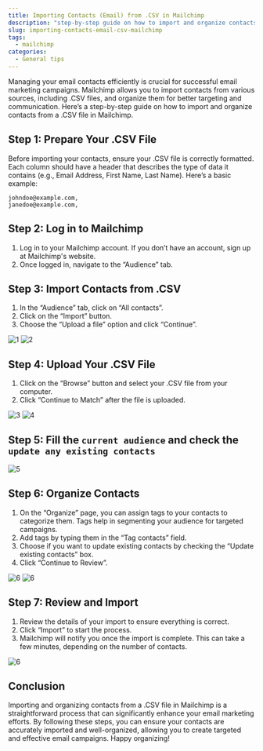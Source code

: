 ```yaml
---
title: Importing Contacts (Email) from .CSV in Mailchimp
description: "step-by-step guide on how to import and organize contacts from a .CSV file in Mailchimp. "
slug: importing-contacts-email-csv-mailchimp
tags:
  - mailchimp
categories:
  - General tips
---
```


Managing your email contacts efficiently is crucial for successful email marketing campaigns. Mailchimp allows you to import contacts from various sources, including .CSV files, and organize them for better targeting and communication. Here’s a step-by-step guide on how to import and organize contacts from a .CSV file in Mailchimp.

## Step 1: Prepare Your .CSV File

Before importing your contacts, ensure your .CSV file is correctly formatted. Each column should have a header that describes the type of data it contains (e.g., Email Address, First Name, Last Name). Here’s a basic example:

```csv
johndoe@example.com,
janedoe@example.com,
```

## Step 2: Log in to Mailchimp

1. Log in to your Mailchimp account. If you don’t have an account, sign up at Mailchimp's website.
2. Once logged in, navigate to the “Audience” tab.

## Step 3: Import Contacts from .CSV

1. In the “Audience” tab, click on “All contacts”.
2. Click on the “Import” button.
3. Choose the “Upload a file” option and click “Continue”.

![1](./1.jpg)
![2](./2.jpg)

## Step 4: Upload Your .CSV File

1. Click on the “Browse” button and select your .CSV file from your computer.
2. Click “Continue to Match” after the file is uploaded.

![3](./3.jpg)
![4](./4.jpg)

## Step 5: Fill the `current audience` and check the `update any existing contacts`

![5](./5.jpg)

## Step 6: Organize Contacts

1. On the “Organize” page, you can assign tags to your contacts to categorize them. Tags help in segmenting your audience for targeted campaigns.
2. Add tags by typing them in the “Tag contacts” field.
3. Choose if you want to update existing contacts by checking the “Update existing contacts” box.
4. Click “Continue to Review”.

![6](./6.jpg)
![6](./7.jpg)

## Step 7: Review and Import

1. Review the details of your import to ensure everything is correct.
2. Click “Import” to start the process.
3. Mailchimp will notify you once the import is complete. This can take a few minutes, depending on the number of contacts.

![6](./8.jpg)

## Conclusion

Importing and organizing contacts from a .CSV file in Mailchimp is a straightforward process that can significantly enhance your email marketing efforts. By following these steps, you can ensure your contacts are accurately imported and well-organized, allowing you to create targeted and effective email campaigns. Happy organizing!
